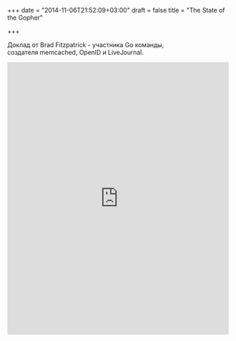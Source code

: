 +++
date = "2014-11-06T21:52:09+03:00"
draft = false
title = "The State of the Gopher"

+++

<p>Доклад от&nbsp;Brad Fitzpatrick - участника Go команды, создателя&nbsp;memcached, OpenID и LiveJournal.</p>
 <iframe width="100%" height="620" src="https://www.youtube.com/embed/4KFTacxqkcQ" frameborder="0" allowfullscreen></iframe>